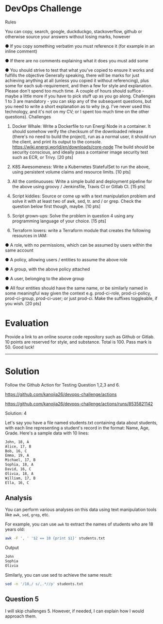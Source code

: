 # DevOps Challenge 

Rules

You can copy, search, google, duckduckgo, stackoverflow, github or otherwise source your answers without losing marks, however

● If you copy something verbatim you must reference it (for example in an inline comment)

● If there are no comments explaining what it does you must add some

● You should strive to test that what you've copied to ensure it works and fulfills the
objective
Generally speaking, there will be marks for just achieving anything at all (unless you copied it without referencing), plus some for each sub-requirement, and then a few for style and explanation. Please don't spend too much time. A couple of hours should suffice - maybe a little more if you have to pick stuff up as you go along.
Challenges 1 to 3 are mandatory - you can skip any of the subsequent questions, but you need to write a short explanation as to why (e.g. I've never used this technology, and it's not on my CV; or I spent too much time on the other questions).
Challenges

1. Docker Whale: Write a Dockerfile to run Energi Node in a container. It should somehow verify the checksum of the downloaded release (there's no need to build the project), run as a normal user, it should run the client, and print its output to the console.
https://wiki.energi.world/en/downloads/core-node
The build should be security conscious, and ideally pass a container image security test such as ECR, or Trivy.
[20 pts]

2. K8S Awesomeness: Write a Kubernetes StatefulSet to run the above, using persistent volume claims and resource limits.
[10 pts]

3. All the continuouses: Write a simple build and deployment pipeline for the above using groovy / Jenkinsfile, Travis CI or Gitlab CI.
[15 pts]

4. Script kiddies: Source or come up with a text manipulation problem and solve it with at least two of awk, sed, tr. and / or grep. Check the question below first though, maybe.
[10 pts]

5. Script grown-ups: Solve the problem in question 4 using any programming language of your choice.
[15 pts]

6. Terraform lovers: write a Terraform module that creates the following resources in IAM:

● A role, with no permissions, which can be assumed by users within the same
account

● A policy, allowing users / entities to assume the above role

● A group, with the above policy attached

● A user, belonging to the above group

● All four entities should have the same name, or be similarly named in some
meaningful way given the context e.g. prod-ci-role, prod-ci-policy, prod-ci-group, prod-ci-user; or just prod-ci. Make the suffixes toggleable, if you wish.
[20 pts]

# Evaluation

Provide a link to an online source code repository such as Github or Gitlab. 10 points are reserved for style, and substance.
Total is 100.
Pass mark is 50.
Good luck!


------------------------------------------------------------------------------------------------------------

# Solution

Follow the Github Action for Testing Question 1,2,3 and 6. 

https://github.com/kanojia26/devops-challenge/actions

https://github.com/kanojia26/devops-challenge/actions/runs/8535821142


Solution: 4

Let's say you have a file named students.txt containing data about students, with each line representing a student's record in the format: Name, Age, Grade. Here's a sample data with 10 lines:
```bash
John, 18, A
Alice, 17, B
Bob, 16, C
Emma, 19, A
Michael, 17, B
Sophia, 18, A
David, 16, C
Olivia, 18, A
William, 17, B
Ella, 16, C
```


## Analysis
You can perform various analyses on this data using text manipulation tools like `awk`, `sed`, `grep`, etc.

For example, you can use `awk` to extract the names of students who are 18 years old:
```bash
awk -F ', ' '$2 == 18 {print $1}' students.txt

```
Output 

```bash
John
Sophia
Olivia
```

Similarly, you can use sed to achieve the same result:

```bash
sed -n '/18,/ s/,.*//p' students.txt

```

## Question 5
I will skip challenges 5. However, if needed, I can explain how I would approach them.
